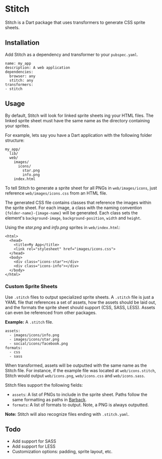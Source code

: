 # Stitch
Stitch is a Dart package that uses transformers to generate CSS sprite sheets.

## Installation
Add Stitch as a dependency and transformer to your `pubspec.yaml`.

```
name: my_app
description: A web application
dependencies:
  browser: any
  stitch: any
transformers:
- stitch
```

## Usage
By default, Stitch will look for linked sprite sheets ing your HTML files. The linked sprite sheet must have the same name as the directory containing your sprites.

For example, lets say you have a Dart application with the following folder structure:

```
my_app/
  lib/
  web/
    images/
      icons/
        star.png
        info.png
    index.html
```

To tell Stitch to generate a sprite sheet for all PNGs in `web/images/icons`, just reference `web/images/icons.css` from an HTML file.

The generated CSS file contains classes that reference the images within the sprite sheet. For each image, a class with the naming convention `{folder-name}-{image-name}` will be generated. Each class sets the element's `background-image`, `background-position`, `width` and `height`.

Using the *star.png* and *info.png* sprites in `web/index.html`:

```
<html>
  <head>
    <title>My App</title>
    <link rel="stylesheet" href="images/icons.css">
  </head>
  <body>
  	<div class="icons-star"></div>
  	<div class="icons-info"></div>
  </body>
</html>
```

### Custom Sprite Sheets
Use `.stitch` files to output specialized sprite sheets. A `.stitch` file is just a YAML file that references a set of assets, how the assets should be laid out, and the formats the sprite sheet should support (CSS, SASS, LESS). Assets can even be referenced from other packages.

**Example:** A `.stitch` file.

```
assets:
  - images/icons/info.png
  - images/icons/star.png
  - social/icons/facebook.png
formats:
  - css
  - sass
```

When transformed, assets will be outputted with the same name as the Stitch file. For instance, if the example file was located at `web/icons.stitch`, Stitch would output `web/icons.png`, `web/icons.css` and `web/icons.sass`.

Stitch files support the following fields:

* `assets`: A list of PNGs to include in the sprite sheet. Paths follow the same formatting as paths in [Barback](https://www.dartlang.org/tools/pub/assets-and-transformers.html#how-to-refer-to-assets).
* `formats`: A list of formats to output. Note, a PNG is always outputted.

**Note:** Stitch will also recognize files ending with `.stitch.yaml`.


## Todo
* Add support for SASS
* Add support for LESS
* Customization options: padding, sprite layout, etc.